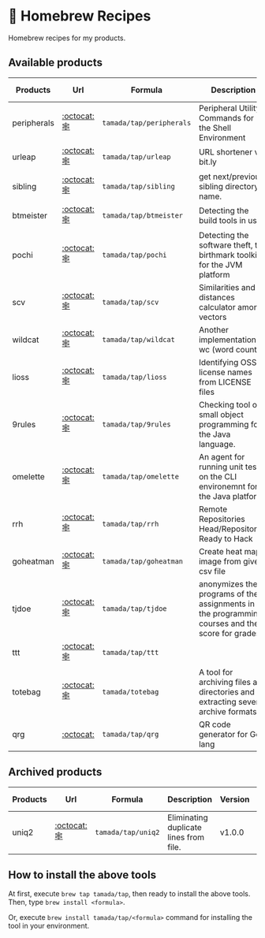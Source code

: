 # :beer: Homebrew Recipes

Homebrew recipes for my products.

## Available products

| Products | Url | Formula | Description | Version | Release date |
|----------|-----|---------|-------------|---------|--------------|
| peripherals | [:octocat:](https://github.com/tamada/peripherals)[:spider_web:](https://tamada.github.io/peripherals/)| `tamada/tap/peripherals` | Peripheral Utility Commands for the Shell Environment |v1.0.1 | 2023-08-05 |
| urleap | [:octocat:](https://github.com/tamada/urleap)[:spider_web:](https://tamada.github.io/urleap/)| `tamada/tap/urleap` | URL shortener via bit.ly |v0.2.5 | 2023-07-15 |
| sibling | [:octocat:](https://github.com/tamada/sibling)[:spider_web:](https://tamada.github.io/sibling/)| `tamada/tap/sibling` | get next/previous sibling directory name. |v1.3.0 | 2023-06-22 |
| btmeister | [:octocat:](https://github.com/tamada/btmeister)[:spider_web:](https://tamada.github.io/btmeister/)| `tamada/tap/btmeister` | Detecting the build tools in use |v0.5.0 | 2022-06-20 |
| pochi | [:octocat:](https://github.com/tamada/pochi)[:spider_web:](https://tamada.github.io/pochi/)| `tamada/tap/pochi` | Detecting the software theft, the birthmark toolkit for the JVM platform |v2.6.0 | 2021-12-13 |
| scv | [:octocat:](https://github.com/tamada/scv)[:spider_web:](https://tamada.github.io/scv/)| `tamada/tap/scv` | Similarities and distances calculator among vectors |v1.0.0 | 2021-07-12 |
| wildcat | [:octocat:](https://github.com/tamada/wildcat)[:spider_web:](https://tamada.github.io/wildcat/)| `tamada/tap/wildcat` | Another implementation of wc (word count) |v1.2.0 | 2021-04-28 |
| lioss | [:octocat:](https://github.com/tamada/lioss)[:spider_web:](https://tamada.github.io/lioss/)| `tamada/tap/lioss` | Identifying OSS license names from LICENSE files |v1.0.0 | 2020-10-31 |
| 9rules | [:octocat:](https://github.com/tamada/9rules)[:spider_web:](https://tamada.github.io/9rules/)| `tamada/tap/9rules` | Checking tool of small object programming for the Java language. |v1.1.1 | 2020-09-23 |
| omelette | [:octocat:](https://github.com/tamada/omelette)[:spider_web:](https://tamada.github.io/omelette/)| `tamada/tap/omelette` | An agent for running unit tests on the CLI environemnt for the Java platform |v1.1.1 | 2020-07-17 |
| rrh | [:octocat:](https://github.com/tamada/rrh)[:spider_web:](https://tamada.github.io/rrh/)| `tamada/tap/rrh` | Remote Repositories Head/Repositories Ready to Hack |v1.2.0 | 2020-04-24 |
| goheatman | [:octocat:](https://github.com/tamada/goheatman)[:spider_web:](https://tamada.github.io/goheatman/)| `tamada/tap/goheatman` | Create heat map image from given csv file |v1.0.1 | 2020-03-08 |
| tjdoe | [:octocat:](https://github.com/tamada/tjdoe)[:spider_web:](https://tamada.github.io/tjdoe/)| `tamada/tap/tjdoe` | anonymizes the programs of the assignments in the programming courses and their score for grades. |v1.0.0 | 2019-12-26 |
| ttt | [:octocat:](https://github.com/tamada/ttt)[:spider_web:](https://tamada.github.io/ttt/)| `tamada/tap/ttt` |  |v1.0.0 | 2019-11-06 |
| totebag | [:octocat:](https://github.com/tamada/totebag) [:spider_web:](https://tamada.github.io/totebag) | `tamada/totebag` | A tool for archiving files and directories and extracting several archive formats. | v0.1.15| 2024-04-18 |
| qrg | [:octocat:](https://github.com/tamada/qrg)| `tamada/tap/qrg` | QR code generator for Go lang || |

## Archived products

| Products | Url | Formula | Description | Version | Release date |
|----------|-----|---------|-------------|---------|--------------|
| uniq2    | [:octocat:]() [:spider_web:](https://tamada.github.io/uniq2/) | `tamada/tap/uniq2` | Eliminating duplicate lines from file. | v1.0.0 | 2019-11-06 |

## How to install the above tools

At first, execute `brew tap tamada/tap`, then ready to install the above tools.
Then, type `brew install <formula>`.

Or, execute `brew install tamada/tap/<formula>` command for installing the tool in your environment.
